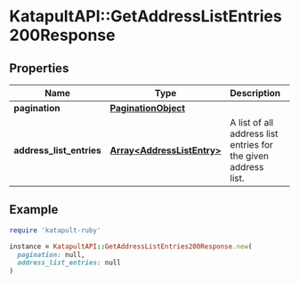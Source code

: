 # KatapultAPI::GetAddressListEntries200Response

## Properties

| Name | Type | Description | Notes |
| ---- | ---- | ----------- | ----- |
| **pagination** | [**PaginationObject**](PaginationObject.md) |  |  |
| **address_list_entries** | [**Array&lt;AddressListEntry&gt;**](AddressListEntry.md) | A list of all address list entries for the given address list. |  |

## Example

```ruby
require 'katapult-ruby'

instance = KatapultAPI::GetAddressListEntries200Response.new(
  pagination: null,
  address_list_entries: null
)
```

